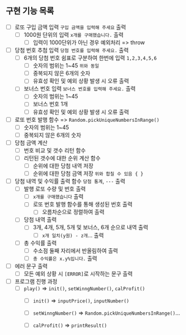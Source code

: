 ## 구현 기능 목록
- [ ] 로또 구입 금액 입력 `구입 금액을 입력해 주세요` 출력
    - [ ] 1000원 단위의 입력 `x개를 구매했습니다.` 출력
        - [ ] 입력이 1000단위가 아닌 경우 예외처리 => throw
- [ ] 당첨 번호 추첨 입력 `당첨 번호를 입력해 주세요.` 출력
     - [ ] 6개의 당첨 번호 쉼표로 구분하여 한번에 입력 `1,2,3,4,5,6`
        - [ ] 숫자의 범위는 1~45 `위와 동일`
        - [ ] 중복되지 않은 6개의 숫자
        - [ ] 유효성 확인 및 예외 상황 발생 시 오류 출력
    - [ ] 보너스 번호 입력 `보너스 번호를 입력해 주세요.` 출력
        - [ ] 숫자의 범위는 1~45
        - [ ] 보너스 번호 1개
        - [ ] 유효성 확인 및 예외 상황 발생 시 오류 출력
- [ ] 로또 번호 발행 함수 => `Random.pickUniqueNumbersInRange()`
    - [ ] 숫자의 범위는 1~45
    - [ ] 중복되지 않은 6개의 숫자
- [ ] 당첨 금액 계산
    - [ ] 번호 비교 및 갯수 리턴 함수
    - [ ] 리턴된 갯수에 대한 순위 계산 함수
        - [ ] 순위에 대한 당첨 내역 저장
        - [ ] 순위에 대한 당첨 금액 저장 `위와 합칠 수 있음 { }`
- [ ] 당첨 내역 및 수익률 출력 함수 `당첨 통계`, `---` 출력
    - [ ] 발행 로또 수량 및 번호 출력
        - [ ] `x개를 구매했습니다` 출력
        - [ ] 로또 번호 발행 함수를 통해 생성된 번호 출력
            - [ ] 오름차순으로 정렬하여 출력
    - [ ] 당첨 내역 출력
        - [ ] 3개, 4개, 5개, 5개 및 보너스, 6개 순으로 내역 출력
            - [ ] `x개 일치(y원) - z개`... 출력
    - [ ] 총 수익률 출력
        - [ ] 수소점 둘째 자리에서 반올림하여 출력
        - [ ] `총 수익률은 x.y%입니다.` 출력
- [ ] 에러 문구 출력
    - [ ] 모든 예외 상황 시 `[ERROR]`로 시작하는 문구 출력
- [ ] 프로그램 진행 과정
    - [ ] `play()` => `init()`, `setWinngNumber()`, `calProfit()`
        - [ ] `init()` => `inputPrice()`, `inputNumber()`
        - [ ] `setWinngNumber()` => `Random.pickUniqueNumbersInRange()`...
        - [ ] `calProfit()` => `printResult()` 




